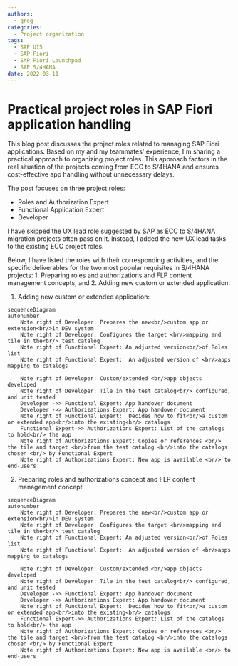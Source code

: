 ```yaml
---
authors:
  - greg
categories:
  - Project organization
tags:
  - SAP UI5
  - SAP Fiori
  - SAP Fiori Launchpad
  - SAP S/4HANA
date: 2022-03-11
---
```


# Practical project roles in SAP Fiori application handling

This blog post discusses the project roles related to managing SAP Fiori applications. Based on my and my teammates' experience, I'm sharing a practical approach to organizing project roles. This approach factors in the real situation of the projects coming from ECC to S/4HANA and ensures cost-effective app handling without unnecessary delays.
<!-- more -->
The post focuses on three project roles:

- Roles and Authorization Expert
- Functional Application Expert
- Developer

I have skipped the UX lead role suggested by SAP as ECC to S/4HANA migration projects often pass on it. Instead, I added the new UX lead tasks to the existing ECC project roles.

Below, I have listed the roles with their corresponding activities, and the specific deliverables for the two most popular requisites in S/4HANA projects: 1. Preparing roles and authorizations and FLP content management concepts, and 2. Adding new custom or extended application:

1. Adding new custom or extended application:

``` mermaid
sequenceDiagram
autonumber
    Note right of Developer: Prepares the new<br/>custom app or extension<br/>in DEV system
    Note right of Developer: Configures the target <br/>mapping and tile in the<br/> test catalog
    Note right of Functional Expert: An adjusted version<br/>of Roles list
    Note right of Functional Expert:  An adjusted version of <br/>apps mapping to catalogs
    
    Note right of Developer: Custom/extended <br/>app objects developed
    Note right of Developer: Tile in the test catalog<br/> configured, and unit tested
    Developer ->> Functional Expert: App handover document
    Developer ->> Authorizations Expert: App handover document
    Note right of Functional Expert:  Decides how to fit<br/>a custom or extended app<br/>into the existing<br/> catalogs
    Functional Expert->> Authorizations Expert: List of the catalogs to hold<br/> the app
    Note right of Authorizations Expert: Copies or references <br/> the tile and target <br/>from the test catalog <br/>into the catalogs chosen <br/> by Functional Expert 
    Note right of Authorizations Expert: New app is available <br/> to end-users
```

2. Preparing roles and authorizations concept and FLP content management concept

``` mermaid
sequenceDiagram
autonumber
    Note right of Developer: Prepares the new<br/>custom app or extension<br/>in DEV system
    Note right of Developer: Configures the target <br/>mapping and tile in the<br/> test catalog
    Note right of Functional Expert: An adjusted version<br/>of Roles list
    Note right of Functional Expert:  An adjusted version of <br/>apps mapping to catalogs
    
    Note right of Developer: Custom/extended <br/>app objects developed
    Note right of Developer: Tile in the test catalog<br/> configured, and unit tested
    Developer ->> Functional Expert: App handover document
    Developer ->> Authorizations Expert: App handover document
    Note right of Functional Expert:  Decides how to fit<br/>a custom or extended app<br/>into the existing<br/> catalogs
    Functional Expert->> Authorizations Expert: List of the catalogs to hold<br/> the app
    Note right of Authorizations Expert: Copies or references <br/> the tile and target <br/>from the test catalog <br/>into the catalogs chosen <br/> by Functional Expert 
    Note right of Authorizations Expert: New app is available <br/> to end-users
```
